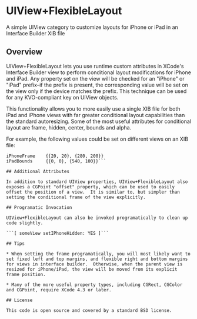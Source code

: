 # UIView+FlexibleLayout

A simple UIView category to customize layouts for iPhone or iPad in an Interface Builder XIB file

## Overview

UIView+FlexibleLayout lets you use runtime custom attributes in XCode's Interface Builder view to perform conditional layout modifications for iPhone and iPad.  Any property set on the view will be checked for an "iPhone" or "iPad" prefix–if the prefix is present, the corresponding value will be set on the view only if the device matches the prefix.  This technique can be used for any KVO-compliant key on UIView objects.

This functionality allows you to more easily use a single XIB file for both iPad and iPhone views with far greater conditional layout capabilities than the standard autoresizing.  Some of the most useful attributes for conditional layout are frame, hidden, center, bounds and alpha.

For example, the following values could be set on different views on an XIB file:

```iPhoneHidden   YES
iPhoneFrame    {{20, 20}, {280, 200}}
iPadBounds     {{0, 0}, {540, 100}}```

## Additional Attributes

In addition to standard UIView properties, UIView+FlexibleLayout also exposes a CGPoint "offset" property, which can be used to easily offset the position of a view.  It is similar to, but simpler than setting the conditional frame of the view explicitly.

## Programatic Invocation

UIView+FlexibleLayout can also be invoked programatically to clean up code slightly.

```[ someView setIPhoneHidden: YES ]```

## Tips 

* When setting the frame programatically, you will most likely want to set fixed left and top margins, and flexible right and bottom margins for views in interface builder.  Otherwise, when the parent view is resized for iPhone/iPad, the view will be moved from its explicit frame position.

* Many of the more useful property types, including CGRect, CGColor and CGPoint, require XCode 4.3 or later.

## License 

This code is open source and covered by a standard BSD license.